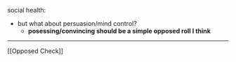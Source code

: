 social health:
- but what about persuasion/mind control?
	- **posessing/convincing should be a simple opposed roll I think**

---

[[Opposed Check]]